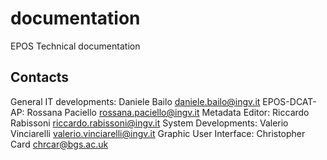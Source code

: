 # documentation
EPOS Technical documentation 

## Contacts
General IT developments: Daniele Bailo daniele.bailo@ingv.it
EPOS-DCAT-AP: Rossana Paciello rossana.paciello@ingv.it
Metadata Editor: Riccardo Rabissoni riccardo.rabissoni@ingv.it
System Developments: Valerio Vinciarelli valerio.vinciarelli@ingv.it
Graphic User Interface: Christopher Card chrcar@bgs.ac.uk

